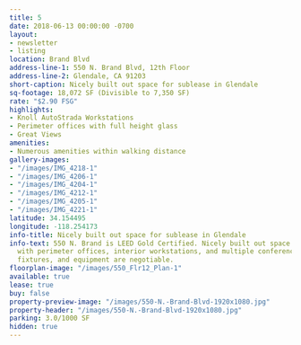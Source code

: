 ```yaml
---
title: 5
date: 2018-06-13 00:00:00 -0700
layout:
- newsletter
- listing
location: Brand Blvd
address-line-1: 550 N. Brand Blvd, 12th Floor
address-line-2: Glendale, CA 91203
short-caption: Nicely built out space for sublease in Glendale
sq-footage: 18,072 SF (Divisible to 7,350 SF)
rate: "$2.90 FSG"
highlights:
- Knoll AutoStrada Workstations
- Perimeter offices with full height glass
- Great Views
amenities:
- Numerous amenities within walking distance
gallery-images:
- "/images/IMG_4218-1"
- "/images/IMG_4206-1"
- "/images/IMG_4204-1"
- "/images/IMG_4212-1"
- "/images/IMG_4205-1"
- "/images/IMG_4221-1"
latitude: 34.154495
longitude: -118.254173
info-title: Nicely built out space for sublease in Glendale
info-text: 550 N. Brand is LEED Gold Certified. Nicely built out space for sublease,
  with perimeter offices, interior workstations, and multiple conference rooms. Furniture,
  fixtures, and equipment are negotiable.
floorplan-image: "/images/550_Flr12_Plan-1"
available: true
lease: true
buy: false
property-preview-image: "/images/550-N.-Brand-Blvd-1920x1080.jpg"
property-header: "/images/550-N.-Brand-Blvd-1920x1080.jpg"
parking: 3.0/1000 SF
hidden: true
---
```

